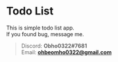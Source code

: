 # Todo List

This is simple todo list app.  
If you found bug, message me.
> Discord: **Obho0322#7681**  
> Email: **ohbeomho0322@gmail.com**